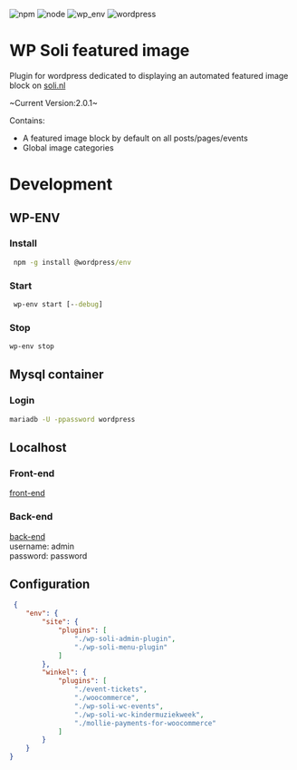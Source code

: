 ![npm](https://img.shields.io/badge/npm-v9.5.0-fb8817)
![node](https://img.shields.io/badge/node-v16.13.0-43853d)
![wp_env](https://img.shields.io/badge/wp&dash;env-v5.12.0-40a8af)
![wordpress](https://img.shields.io/badge/Wordpress-v6.3.1-3858e9)

# WP Soli featured image
Plugin for wordpress dedicated to displaying an automated featured image block on [soli.nl](https://www.soli.nl)

~Current Version:2.0.1~

Contains:
- A featured image block by default on all posts/pages/events
- Global image categories

# Development

## WP-ENV
### Install
```cmd
 npm -g install @wordpress/env 
```

### Start
```cmd
 wp-env start [--debug] 
``` 

### Stop
```cmd 
wp-env stop 
```

## Mysql container
### Login 
```cmd 
mariadb -U -ppassword wordpress 
```

## Localhost
### Front-end
[front-end]( http://localhost:8888/)
### Back-end
[back-end]( http://localhost:8888/wp-admin/) \
username: admin \
password: password

## Configuration
```json
 {
    "env": {
        "site": {
            "plugins": [
                "./wp-soli-admin-plugin",
                "./wp-soli-menu-plugin"
            ]
        },
        "winkel": {
            "plugins": [
                "./event-tickets",
                "./woocommerce",
                "./wp-soli-wc-events",
                "./wp-soli-wc-kindermuziekweek",
                "./mollie-payments-for-woocommerce"
            ]
        }
    }
}
```
